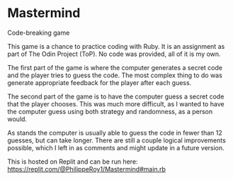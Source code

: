 # Mastermind
Code-breaking game

This game is a chance to practice coding with Ruby.  It is an assignment as part of The Odin Project (ToP).  No code was provided, all of it is my own.

The first part of the game is where the computer generates a secret code and the player tries to guess the code.  The most complex thing to do was generate appropriate feedback for the player after each guess.

The second part of the game is to have the computer guess a secret code that the player chooses.  This was much more difficult, as I wanted to have the computer guess using both strategy and randomness, as a person would.  

As stands the computer is usually able to guess the code in fewer than 12 guesses, but can take longer.  There are still a couple logical improvements possible, which I left in as comments and might update in a future version.

This is hosted on Replit and can be run here:
https://replit.com/@PhilippeRoy1/Mastermind#main.rb
    
 




